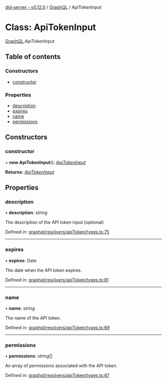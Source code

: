 [did-server - v0.12.0](../README.md) / [GraphQL](../modules/graphql.md) / ApiTokenInput

# Class: ApiTokenInput

[GraphQL](../modules/graphql.md).ApiTokenInput

## Table of contents

### Constructors

- [constructor](graphql.apitokeninput.md#constructor)

### Properties

- [description](graphql.apitokeninput.md#description)
- [expires](graphql.apitokeninput.md#expires)
- [name](graphql.apitokeninput.md#name)
- [permissions](graphql.apitokeninput.md#permissions)

## Constructors

### constructor

\+ **new ApiTokenInput**(): [*ApiTokenInput*](graphql.apitokeninput.md)

**Returns:** [*ApiTokenInput*](graphql.apitokeninput.md)

## Properties

### description

• **description**: *string*

The description of the API token input (optional)

Defined in: [graphql/resolvers/apiToken/types.ts:75](https://github.com/Puzzlepart/did/blob/dev/server/graphql/resolvers/apiToken/types.ts#L75)

___

### expires

• **expires**: Date

The date when the API token expires.

Defined in: [graphql/resolvers/apiToken/types.ts:81](https://github.com/Puzzlepart/did/blob/dev/server/graphql/resolvers/apiToken/types.ts#L81)

___

### name

• **name**: *string*

The name of the API token.

Defined in: [graphql/resolvers/apiToken/types.ts:69](https://github.com/Puzzlepart/did/blob/dev/server/graphql/resolvers/apiToken/types.ts#L69)

___

### permissions

• **permissions**: *string*[]

An array of permissions associated with the API token.

Defined in: [graphql/resolvers/apiToken/types.ts:87](https://github.com/Puzzlepart/did/blob/dev/server/graphql/resolvers/apiToken/types.ts#L87)

